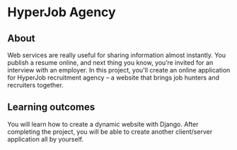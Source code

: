 # HyperJob Agency

## About

Web services are really useful for sharing information almost instantly. You publish a resume online, and next thing you know, you’re invited for an interview with an employer. In this project, you'll create an online application for HyperJob recruitment agency – a website that brings job hunters and recruiters together.

## Learning outcomes

You will learn how to create a dynamic website with Django. After completing the project, you will be able to create another client/server application all by yourself.
